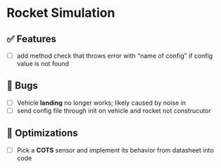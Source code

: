 # Rocket Simulation
## ✅ Features
- [ ] add method check that throws error with "name of config" if config value is not found 
## 🐛 Bugs
- [ ] Vehicle **landing** no longer works; likely caused by noise in 
- [ ] send config file through init on vehicle and rocket not construcutor 

## 🚀 Optimizations
- [ ] Pick a **COTS** sensor and implement its behavior from datasheet into code
